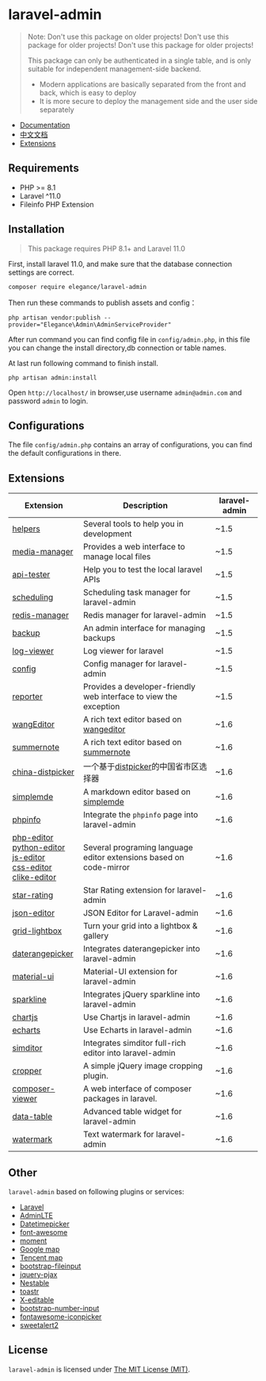 # laravel-admin

> Note: Don't use this package on older projects! Don't use this package for older projects! Don't use this package for older projects!
> 
> This package can only be authenticated in a single table, and is only suitable for independent management-side backend.
>
> - Modern applications are basically separated from the front and back, which is easy to deploy
> - It is more secure to deploy the management side and the user side separately

- [Documentation](https://explore-pu.github.io/laravel-admin-docs/)
- [中文文档](https://explore-pu.github.io/laravel-admin-docs/zh-CN)
- [Extensions](#extensions)

Requirements
------------
 - PHP >= 8.1
 - Laravel  ^11.0
 - Fileinfo PHP Extension

Installation
------------

> This package requires PHP 8.1+ and Laravel 11.0

First, install laravel 11.0, and make sure that the database connection settings are correct.

```
composer require elegance/laravel-admin
```

Then run these commands to publish assets and config：

```
php artisan vendor:publish --provider="Elegance\Admin\AdminServiceProvider"
```

After run command you can find config file in `config/admin.php`, in this file you can change the install directory,db connection or table names.

At last run following command to finish install.

```
php artisan admin:install
```

Open `http://localhost/` in browser,use username `admin@admin.com` and password `admin` to login.

Configurations
------------
The file `config/admin.php` contains an array of configurations, you can find the default configurations in there.

## Extensions

| Extension                                        | Description                              | laravel-admin                              |
| ------------------------------------------------ | ---------------------------------------- |---------------------------------------- |
| [helpers](https://github.com/laravel-admin-utils/helpers)             | Several tools to help you in development | ~1.5 |
| [media-manager](https://github.com/laravel-admin-utils/media-manager) | Provides a web interface to manage local files          | ~1.5 |
| [api-tester](https://github.com/laravel-admin-utils/api-tester) | Help you to test the local laravel APIs          |~1.5 |
| [scheduling](https://github.com/laravel-admin-utils/scheduling) | Scheduling task manager for laravel-admin          |~1.5 |
| [redis-manager](https://github.com/laravel-admin-utils/redis-manager) | Redis manager for laravel-admin          |~1.5 |
| [backup](https://github.com/laravel-admin-utils/backup) | An admin interface for managing backups          |~1.5 |
| [log-viewer](https://github.com/laravel-admin-utils/log-viewer) | Log viewer for laravel           |~1.5 |
| [config](https://github.com/laravel-admin-utils/config) | Config manager for laravel-admin          |~1.5 |
| [reporter](https://github.com/laravel-admin-utils/reporter) | Provides a developer-friendly web interface to view the exception          |~1.5 |
| [wangEditor](https://github.com/laravel-admin-utils/wangEditor) | A rich text editor based on [wangeditor](http://www.wangeditor.com/)         |~1.6 |
| [summernote](https://github.com/laravel-admin-utils/summernote) | A rich text editor based on [summernote](https://summernote.org/)          |~1.6 |
| [china-distpicker](https://github.com/laravel-admin-utils/china-distpicker) | 一个基于[distpicker](https://github.com/fengyuanchen/distpicker)的中国省市区选择器          |~1.6 |
| [simplemde](https://github.com/laravel-admin-utils/simplemde) | A markdown editor based on [simplemde](https://github.com/sparksuite/simplemde-markdown-editor)          |~1.6 |
| [phpinfo](https://github.com/laravel-admin-utils/phpinfo) | Integrate the `phpinfo` page into laravel-admin          |~1.6 |
| [php-editor](https://github.com/laravel-admin-utils/php-editor) <br/> [python-editor](https://github.com/laravel-admin-utils/python-editor) <br/> [js-editor](https://github.com/laravel-admin-utils/js-editor)<br/> [css-editor](https://github.com/laravel-admin-utils/css-editor)<br/> [clike-editor](https://github.com/laravel-admin-utils/clike-editor)| Several programing language editor extensions based on code-mirror          |~1.6 |
| [star-rating](https://github.com/laravel-admin-utils/star-rating) | Star Rating extension for laravel-admin          |~1.6 |
| [json-editor](https://github.com/laravel-admin-utils/json-editor) | JSON Editor for Laravel-admin          |~1.6 |
| [grid-lightbox](https://github.com/laravel-admin-utils/grid-lightbox) | Turn your grid into a lightbox & gallery          |~1.6 |
| [daterangepicker](https://github.com/laravel-admin-utils/daterangepicker) | Integrates daterangepicker into laravel-admin          |~1.6 |
| [material-ui](https://github.com/laravel-admin-utils/material-ui) | Material-UI extension for laravel-admin          |~1.6 |
| [sparkline](https://github.com/laravel-admin-utils/sparkline) | Integrates jQuery sparkline into laravel-admin          |~1.6 |
| [chartjs](https://github.com/laravel-admin-utils/chartjs) | Use Chartjs in laravel-admin          |~1.6 |
| [echarts](https://github.com/laravel-admin-utils/echarts) | Use Echarts in laravel-admin          |~1.6 |
| [simditor](https://github.com/laravel-admin-utils/simditor) | Integrates simditor full-rich editor into laravel-admin          |~1.6 |
| [cropper](https://github.com/laravel-admin-utils/cropper) | A simple jQuery image cropping plugin.          |~1.6 |
| [composer-viewer](https://github.com/laravel-admin-utils/composer-viewer) | A web interface of composer packages in laravel.          |~1.6 |
| [data-table](https://github.com/laravel-admin-utils/data-table) | Advanced table widget for laravel-admin |~1.6 |
| [watermark](https://github.com/laravel-admin-utils/watermark) | Text watermark for laravel-admin |~1.6 |

Other
------------
`laravel-admin` based on following plugins or services:

+ [Laravel](https://laravel.com/)
+ [AdminLTE](https://adminlte.io/)
+ [Datetimepicker](http://eonasdan.github.io/bootstrap-datetimepicker/)
+ [font-awesome](http://fontawesome.io)
+ [moment](http://momentjs.com/)
+ [Google map](https://www.google.com/maps)
+ [Tencent map](http://lbs.qq.com/)
+ [bootstrap-fileinput](https://github.com/kartik-v/bootstrap-fileinput)
+ [jquery-pjax](https://github.com/defunkt/jquery-pjax)
+ [Nestable](http://dbushell.github.io/Nestable/)
+ [toastr](http://codeseven.github.io/toastr/)
+ [X-editable](http://github.com/vitalets/x-editable)
+ [bootstrap-number-input](https://github.com/wpic/bootstrap-number-input)
+ [fontawesome-iconpicker](https://github.com/itsjavi/fontawesome-iconpicker)
+ [sweetalert2](https://github.com/sweetalert2/sweetalert2)

License
------------
`laravel-admin` is licensed under [The MIT License (MIT)](LICENSE).
